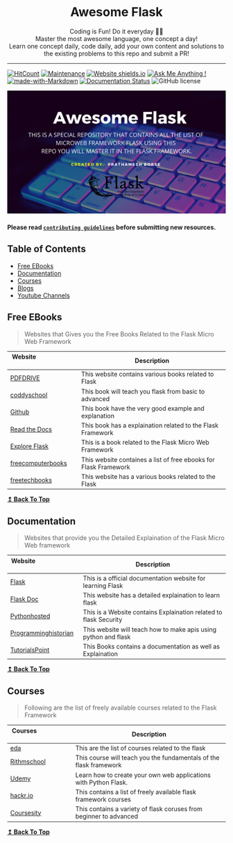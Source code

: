 <h1 align="center">
  Awesome Flask
</h1>

<p align="center">
  Coding is Fun! Do it everyday 💯💯
  <br />
  Master the most awesome language, one concept a day!
  <br />
  Learn one concept daily, code daily, add your own content and solutions to the existing problems to this repo and submit a PR!
</p>

***

[![HitCount](http://hits.dwyl.com/viraldevpb/Awesome_Flask.svg)](http://hits.dwyl.com/viraldevpb/Awesome_Flask) [![Maintenance](https://img.shields.io/badge/Maintained%3F-yes-green.svg)](https://GitHub.com/viraldevpb/Awesome_Flask/) [![Website shields.io](https://img.shields.io/website-up-down-green-red/http/shields.io.svg)](https://viraldevpb.github.io/Portfolio/) [![Ask Me Anything !](https://img.shields.io/badge/Ask%20me-anything-1abc9c.svg)](https://viraldevpb.github.io/Portfolio/) [![made-with-Markdown](https://img.shields.io/badge/Made%20with-Markdown-1f425f.svg)](http://commonmark.org) [![Documentation Status](https://readthedocs.org/projects/ansicolortags/badge/?version=latest)](http://ansicolortags.readthedocs.io/?badge=latest) ![GitHub license](https://img.shields.io/github/license/viraldevpb/Awesome_Flask.svg)

![Awesome_Flask](./cover.png)
#### Please read [`contributing guidelines`](./contributing.md) before submitting new resources.

## Table of Contents

- [Free EBooks](#free-ebooks)
- [Documentation](#Documentation)
- [Courses](#Courses)
- [Blogs](#blogs)
- [Youtube Channels](#youtube_channels)

## Free EBooks

>Websites that Gives you the Free Books Related to the Flask Micro Web Framework

| Website&nbsp; &nbsp; &nbsp; &nbsp; &nbsp; &nbsp; &nbsp; &nbsp; &nbsp; &nbsp; &nbsp; &nbsp; &nbsp; &nbsp; | Description                                                        |
| -------------------------------------------------------------------------------------------------------- | ------------------------------------------------------------------ |
| [PDFDRIVE](https://www.pdfdrive.com/flask-books.html)                                                    | This website contains various books related to Flask               |
| [coddyschool](https://coddyschool.com/upload/Flask_Web_Development_Developing.pdf)                       | This book will teach you flask from basic to advanced              | 
| [Github](https://github.com/gary136/ebook/blob/master/Flask%20Web%20Development.pdf)                     | This book have the very good example and explanation               |
| [Read the Docs](https://media.readthedocs.org/pdf/flask/latest/flask.pdf)                                | This book has a explaination related to the Flask Framework        |
| [Explore Flask](http://exploreflask.com/_/downloads/en/latest/pdf/)                                      | This is a book related to the Flask Micro Web Framework            |
| [freecomputerbooks](https://bit.ly/3pdQsSu)                                                              | This website containes a list of free ebooks for Flask Framework   |
| [freetechbooks](https://www.freetechbooks.com)                                                           | This website has a various books related to the Flask              |

<div align="left">
    <b><a href="#table-of-contents">↥ Back To Top</a></b>
</div>

## Documentation

>Websites that provide you the Detailed Explaination of the Flask Micro Web framework  

| Website&nbsp; &nbsp; &nbsp; &nbsp; &nbsp; &nbsp; &nbsp; &nbsp; &nbsp; &nbsp; &nbsp; &nbsp; &nbsp; &nbsp; | Description                                                        |
| -------------------------------------------------------------------------------------------------------- | ------------------------------------------------------------------ |
| [Flask](https://flask.palletsprojects.com/en/1.1.x/)                                                     | This is a official documentation website for learning Flask        |
| [Flask Doc](https://flask-doc.readthedocs.io/en/latest/)                                                 | This website has a detailed explaination to learn flask            | 
| [Pythonhosted](https://pythonhosted.org/Flask-Security/)                                                 | This is a Website contains Explaination related to flask Security  |
| [Programminghistorian](https://programminghistorian.org/en/lessons/creating-apis-with-python-and-flask)  | This website will teach how to make apis using python and flask    | 
| [TutorialsPoint](https://www.tutorialspoint.com/flask/flask_tutorial.pdf)                                | This Books contains a documentation as well as Explaination        |

<div align="left">
    <b><a href="#table-of-contents">↥ Back To Top</a></b>
</div>

## Courses

>Following are the list of freely available courses related to the Flask Framework

| Courses&nbsp; &nbsp; &nbsp; &nbsp; &nbsp; &nbsp; &nbsp; &nbsp; &nbsp; &nbsp; &nbsp; &nbsp; &nbsp; &nbsp; | Description                                                        |
| -------------------------------------------------------------------------------------------------------- | ------------------------------------------------------------------ |
| [eda](https://www.edx.org/learn/flask)                                                                   | This are the list of courses related to the flask                  |
| [Rithmschool](https://www.rithmschool.com/courses/flask-fundamentals)                                    | This course will teach you the fundamentals of the flask framework | 
| [Udemy](https://www.udemy.com/course/python-flask-for-beginners/)                                        | Learn how to create your own web applications with Python Flask.   |
| [hackr.io](https://hackr.io/tutorials/learn-flask)                                                       | This contains a list of freely available flask framework courses   | 
| [Coursesity](https://coursesity.com/free-tutorials-learn/flask)                                          | This contains a variety of flask coruses from beginner to advanced |

<div align="left">
    <b><a href="#table-of-contents">↥ Back To Top</a></b>
</div>
